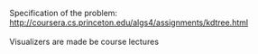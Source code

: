 Specification of the problem:<br/>
http://coursera.cs.princeton.edu/algs4/assignments/kdtree.html
<br/><br/>
Visualizers are made be course lectures

